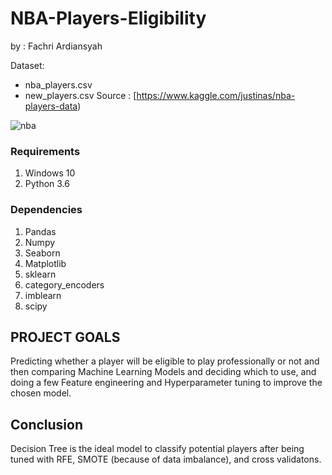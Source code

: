 # NBA-Players-Eligibility

by : Fachri Ardiansyah

Dataset: 
- nba_players.csv
- new_players.csv
Source : [https://www.kaggle.com/justinas/nba-players-data)

![nba](https://images.unsplash.com/photo-1499754162586-08f451261482?ixlib=rb-1.2.1&q=80&fm=jpg&crop=entropy&cs=tinysrgb&w=1080&fit=max)

### Requirements
1. Windows 10
2. Python 3.6 

### Dependencies
1. Pandas
2. Numpy
3. Seaborn
4. Matplotlib
5. sklearn
6. category_encoders
7. imblearn
8. scipy



PROJECT GOALS
---

Predicting whether a player will be eligible to play professionally or not and then comparing Machine Learning Models and deciding which to use, and doing a few Feature engineering and Hyperparameter tuning to improve the chosen model.

## Conclusion
Decision Tree is the ideal model to classify potential players after being tuned with RFE, SMOTE (because of data imbalance), and cross validatons. 

